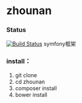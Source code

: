 # zhounan
### Status
[![Build Status](https://travis-ci.org/readtv-zhounan/zhounan.svg?branch=master)](https://travis-ci.org/readtv-zhounan/zhounan)
symfony框架

### install：
1. git clone
2. cd zhounan
3. composer install
4. bower install
